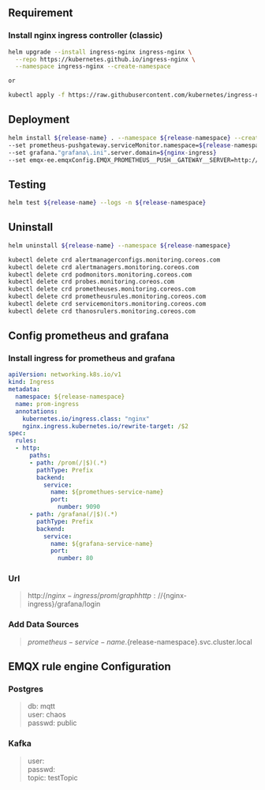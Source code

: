 ## Requirement
### Install nginx ingress controller (classic)
```bash
helm upgrade --install ingress-nginx ingress-nginx \
  --repo https://kubernetes.github.io/ingress-nginx \
  --namespace ingress-nginx --create-namespace

or

kubectl apply -f https://raw.githubusercontent.com/kubernetes/ingress-nginx/controller-v1.1.0/deploy/static/provider/cloud/deploy.yaml
```

## Deployment
```bash
helm install ${release-name} . --namespace ${release-namespace} --create-namespace \
--set prometheus-pushgateway.serviceMonitor.namespace=${release-namespace} \
--set grafana."grafana\.ini".server.domain=${nginx-ingress}
--set emqx-ee.emqxConfig.EMQX_PROMETHEUS__PUSH__GATEWAY__SERVER=http://${release-name}-prometheus-pushgateway.${release-namespace}.svc.cluster.local:9091
```

## Testing
```bash
helm test ${release-name} --logs -n ${release-namespace}
```

## Uninstall
```bash
helm uninstall ${release-name} --namespace ${release-namespace}

kubectl delete crd alertmanagerconfigs.monitoring.coreos.com
kubectl delete crd alertmanagers.monitoring.coreos.com
kubectl delete crd podmonitors.monitoring.coreos.com
kubectl delete crd probes.monitoring.coreos.com
kubectl delete crd prometheuses.monitoring.coreos.com
kubectl delete crd prometheusrules.monitoring.coreos.com
kubectl delete crd servicemonitors.monitoring.coreos.com
kubectl delete crd thanosrulers.monitoring.coreos.com
```

## Config prometheus and grafana
### Install ingress for prometheus and grafana
```yaml
apiVersion: networking.k8s.io/v1
kind: Ingress
metadata:
  namespace: ${release-namespace}
  name: prom-ingress
  annotations:
    kubernetes.io/ingress.class: "nginx"
    nginx.ingress.kubernetes.io/rewrite-target: /$2
spec:
  rules:
  - http:
      paths:
      - path: /prom(/|$)(.*)
        pathType: Prefix
        backend:
          service:
            name: ${promethues-service-name}
            port:
              number: 9090
      - path: /grafana(/|$)(.*)
        pathType: Prefix
        backend:
          service:
            name: ${grafana-service-name}
            port:
              number: 80
```

### Url
> http://${nginx-ingress}/prom/graph  
http://${nginx-ingress}/grafana/login

### Add Data Sources
> ${prometheus-service-name}.${release-namespace}.svc.cluster.local

## EMQX rule engine Configuration
### Postgres
> db: mqtt  
user: chaos  
passwd: public

### Kafka
> user:  
passwd:  
topic: testTopic
